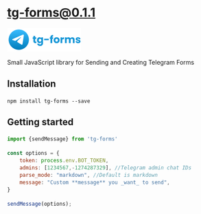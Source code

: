 # tg-forms@0.1.1

<img src="https://raw.githubusercontent.com/Bytech-Uzbekistan/tg-forms/HEAD/Logo.png"  alt="tg-forms logo"/>

Small JavaScript library for Sending and Creating Telegram Forms

## Installation

`npm install tg-forms --save`

## Getting started

```JavaScript
import {sendMessage} from 'tg-forms'

const options = {
    token: process.env.BOT_TOKEN,
    admins: [1234567,-1274287329], //Telegram admin chat IDs
    parse_mode: "markdown", //Default is markdown
    message: "Custom **message** you _want_ to send",
}

sendMessage(options);

```
